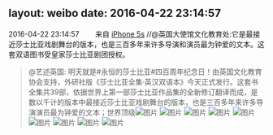 layout: weibo
date: 2016-04-22 23:14:57
---
2016-04-22 23:14:57  &nbsp;&nbsp;&nbsp;&nbsp;&nbsp;&nbsp; 来自 <a href="sinaweibo://customweibosource" rel="nofollow">iPhone 5s</a>
//@英国大使馆文化教育处:它是最接近莎士比亚戏剧舞台的版本，也是三百多年来许多导演和演员最为钟爱的文本。这套双语图书受皇家莎士比亚剧团授权。
>  @艺述英国: 明天就是#永恒的莎士比亚#四百周年纪念日！由英国文化教育协会支持，外研社版《莎士比亚全集·英汉双语本》今天正式发行。这套书全集共39部，依据世界上第一部莎士比亚作品集的全新修订翻译而成，是数以千计的版本中最接近莎士比亚戏剧舞台的版本，也是三百多年来许多导演演员最为钟爱的文本；世界顶级 ​​​
>  ![图片](https://ww2.sinaimg.cn/large/6a5dc5ddgw1f35bsgn2psj20zk0k00uh.jpg)
>  ![图片](https://ww3.sinaimg.cn/large/6a5dc5ddgw1f35bsgeodaj20zk0k0401.jpg)
>  ![图片](https://ww4.sinaimg.cn/large/6a5dc5ddgw1f35bsha1c3j20hs0c50tf.jpg)
>  ![图片](https://ww1.sinaimg.cn/large/6a5dc5ddgw1f35bsfkcmxj20hs0gugn3.jpg)
>  ![图片](https://ww3.sinaimg.cn/large/6a5dc5ddgw1f35bshikrbj20hs0faq4a.jpg)
>  ![图片](https://ww3.sinaimg.cn/large/6a5dc5ddgw1f35bsi0oh6j20hs0hqgnb.jpg)
>  ![图片](https://ww1.sinaimg.cn/large/6a5dc5ddgw1f35bsi1ilej20hs0laq4f.jpg)
>  ![图片](https://ww2.sinaimg.cn/large/6a5dc5ddgw1f35l7chmcuj20by0bygm6.jpg)
>  ![图片](https://ww2.sinaimg.cn/large/6a5dc5ddgw1f35bsfnqpaj20zk0k00vf.jpg)
